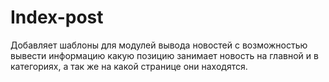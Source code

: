 # Index-post
Добавляет шаблоны для модулей вывода новостей с возможностью вывести информацию какую позицию занимает новость на главной и в категориях, а так же на какой странице они находятся.
